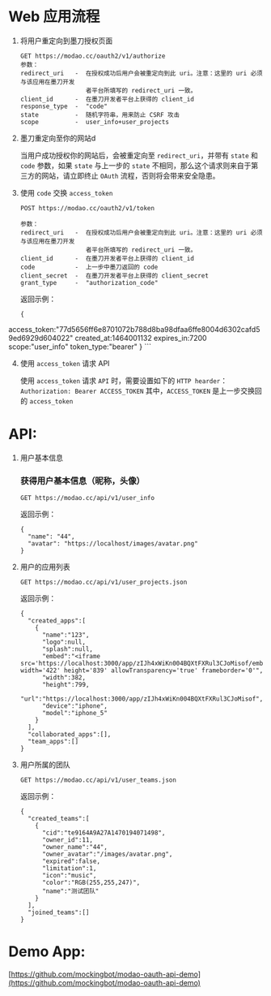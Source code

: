 # Web 应用流程

1. 将用户重定向到墨刀授权页面

	```
	GET https://modao.cc/oauth2/v1/authorize
	参数：
	redirect_uri   -  在授权成功后用户会被重定向到此 uri。注意：这里的 uri 必须与该应用在墨刀开发
	                  者平台所填写的 redirect_uri 一致。
	client_id      -  在墨刀开发者平台上获得的 client_id
	response_type  -  "code"
	state          -  随机字符串，用来防止 CSRF 攻击
	scope          -  user_info+user_projects
	```

2. 墨刀重定向至你的网站d

	当用户成功授权你的网站后，会被重定向至 `redirect_uri`，并带有 `state` 和 `code` 参数，如果 `state` 与上一步的 `state` 不相同，那么这个请求则来自于第三方的网站，请立即终止 `OAuth` 流程，否则将会带来安全隐患。

3. 使用 `code` 交换 `access_token`

	```
	POST https://modao.cc/oauth2/v1/token

	参数：
	redirect_uri   -  在授权成功后用户会被重定向到此 uri。注意：这里的 uri 必须与该应用在墨刀开发
	                  者平台所填写的 redirect_uri 一致。
	client_id      -  在墨刀开发者平台上获得的 client_id
	code           -  上一步中墨刀返回的 code
	client_secret  -  在墨刀开发者平台上获得的 client_secret
	grant_type     -  "authorization_code"
	```

	返回示例：

	```
	{
access_token:"77d5656ff6e8701072b788d8ba98dfaa6ffe8004d6302cafd59ed6929d604022"
	  created_at:1464001132
	  expires_in:7200
	  scope:"user_info"
	  token_type:"bearer"
	}
	```

4. 使用 `access_token` 请求 API

	使用 `access_token` 请求 `API` 时，需要设置如下的 `HTTP hearder`：
	```Authorization: Bearer ACCESS_TOKEN```
	其中，`ACCESS_TOKEN` 是上一步交换回的 `access_token`


# API:

1. 用户基本信息

	### 获得用户基本信息（昵称，头像）
	```GET https://modao.cc/api/v1/user_info```

	返回示例：

	```
	{
	  "name": "44",
	  "avatar": "https://localhost/images/avatar.png"
	}
	```

2. 用户的应用列表

	```GET https://modao.cc/api/v1/user_projects.json```

	返回示例：

	```
	{
	  "created_apps":[
	    {
	      "name":"123",
	      "logo":null,
	      "splash":null,
	      "embed":"<iframe src='https://localhost:3000/app/zIJh4xWiKn004BQXtFXRul3CJoMisof/embed' width='422' height='839' allowTransparency='true' frameborder='0'",
	      "width":382,
	      "height":799,
	      "url":"https://localhost:3000/app/zIJh4xWiKn004BQXtFXRul3CJoMisof",
	      "device":"iphone",
	      "model":"iphone_5"
	    }
	  ],
	  "collaborated_apps":[],
	  "team_apps":[]
	}
	```

3. 用户所属的团队

	```GET https://modao.cc/api/v1/user_teams.json```

	返回示例：

	```
	{
	  "created_teams":[
	    {
	      "cid":"te9164A9A27A1470194071498",
	      "owner_id":11,
	      "owner_name":"44",
	      "owner_avatar":"/images/avatar.png",
	      "expired":false,
	      "limitation":1,
	      "icon":"music",
	      "color":"RGB(255,255,247)",
	      "name":"测试团队"
	    }
	  ],
	  "joined_teams":[]
	}
	```



# Demo App:
[https://github.com/mockingbot/modao-oauth-api-demo](https://github.com/mockingbot/modao-oauth-api-demo)
